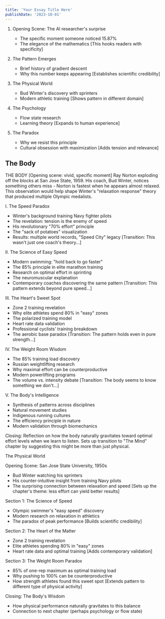 ```yaml
---
title: 'Your Essay Title Here'
publishDate: '2023-10-01'
---
```


1. Opening Scene: The AI researcher's surprise

   - The specific moment someone noticed 15.87%
   - The elegance of the mathematics
     [This hooks readers with specificity]

2. The Pattern Emerges

   - Brief history of gradient descent
   - Why this number keeps appearing
     [Establishes scientific credibility]

3. The Physical World

   - Bud Winter's discovery with sprinters
   - Modern athletic training
     [Shows pattern in different domain]

4. The Psychology

   - Flow state research
   - Learning theory
     [Expands to human experience]

5. The Paradox
   - Why we resist this principle
   - Cultural obsession with maximization
     [Adds tension and relevance]

## The Body

THE BODY
[Opening scene: vivid, specific moment]
Ray Norton exploding off the blocks at San Jose State, 1959. His coach, Bud Winter, notices something others miss - Norton is fastest when he appears almost relaxed. This observation would help shape Winter's "relaxation response" theory that produced multiple Olympic medalists.

I. The Speed Paradox

- Winter's background training Navy fighter pilots
- The revelation: tension is the enemy of speed
- His revolutionary "70% effort" principle
- The "sack of potatoes" visualization
- Results: multiple world records, "Speed City" legacy
  [Transition: This wasn't just one coach's theory...]

II. The Science of Easy Speed

- Modern swimming: "hold back to go faster"
- The 85% principle in elite marathon training
- Research on optimal effort in sprinting
- The neuromuscular explanation
- Contemporary coaches discovering the same pattern
  [Transition: This pattern extends beyond pure speed...]

III. The Heart's Sweet Spot

- Zone 2 training revelation
- Why elite athletes spend 80% in "easy" zones
- The polarized training model
- Heart rate data validation
- Professional cyclists' training breakdown
- The aerobic base paradox
  [Transition: The pattern holds even in pure strength...]

IV. The Weight Room Wisdom

- The 85% training load discovery
- Russian weightlifting research
- Why maximal effort can be counterproductive
- Modern powerlifting programs
- The volume vs. intensity debate
  [Transition: The body seems to know something we don't...]

V. The Body's Intelligence

- Synthesis of patterns across disciplines
- Natural movement studies
- Indigenous running cultures
- The efficiency principle in nature
- Modern validation through biomechanics

Closing:
Reflection on how the body naturally gravitates toward optimal effort levels when we learn to listen. Sets up transition to "The Mind" chapter by suggesting this might be more than just physical.

The Physical World

Opening Scene: San Jose State University, 1950s

- Bud Winter watching his sprinters
- His counter-intuitive insight from training Navy pilots
- The surprising connection between relaxation and speed
  [Sets up the chapter's theme: less effort can yield better results]

Section 1: The Science of Speed

- Olympic swimmer's "easy speed" discovery
- Modern research on relaxation in athletics
- The paradox of peak performance
  [Builds scientific credibility]

Section 2: The Heart of the Matter

- Zone 2 training revelation
- Elite athletes spending 80% in "easy" zones
- Heart rate data and optimal training
  [Adds contemporary validation]

Section 3: The Weight Room Paradox

- 85% of one-rep maximum as optimal training load
- Why pushing to 100% can be counterproductive
- How strength athletes found this sweet spot
  [Extends pattern to different type of physical activity]

Closing: The Body's Wisdom

- How physical performance naturally gravitates to this balance
- Connection to next chapter (perhaps psychology or flow state)
